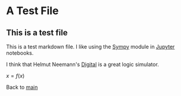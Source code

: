 # A Test File 
## This is a test file
This is a test markdown file.
I like using the [Sympy](http://www.sympy.org) module in [Jupyter](http://www.jupyter.org) notebooks.

I think that Helmut Neemann's [Digital](https://github.com/hneemann/Digital) is a great logic simulator.

$x=f(x)$

Back to [main](main)

